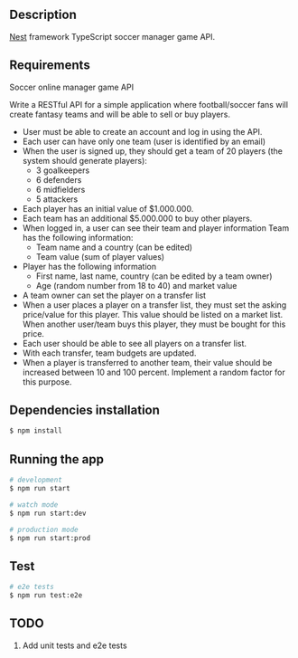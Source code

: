 ## Description

[Nest](https://github.com/nestjs/nest) framework TypeScript soccer manager game API.

## Requirements
Soccer online manager game API

Write a RESTful API for a simple application where football/soccer fans will create fantasy teams and will be able to sell or buy players.
- User must be able to create an account and log in using the API.
- Each user can have only one team (user is identified by an email)
- When the user is signed up, they should get a team of 20 players (the system should generate players):
  * 3 goalkeepers
  * 6 defenders
  * 6 midfielders
  * 5 attackers
- Each player has an initial value of $1.000.000.
- Each team has an additional $5.000.000 to buy other players.
- When logged in, a user can see their team and player information
    Team has the following information:
  * Team name and a country (can be edited)
  * Team value (sum of player values)
- Player has the following information
  * First name, last name, country (can be edited by a team owner)
  * Age (random number from 18 to 40) and market value
- A team owner can set the player on a transfer list
- When a user places a player on a transfer list, they must set the asking price/value for this player. This value should be listed on a market list. When another user/team buys this player, they must be bought for this price.
- Each user should be able to see all players on a transfer list.
- With each transfer, team budgets are updated.
- When a player is transferred to another team, their value should be increased between 10 and 100 percent. Implement a random factor for this purpose.


## Dependencies installation

```bash
$ npm install
```

## Running the app

```bash
# development
$ npm run start

# watch mode
$ npm run start:dev

# production mode
$ npm run start:prod
```

## Test

```bash
# e2e tests
$ npm run test:e2e
```

## TODO
1. Add unit tests and e2e tests